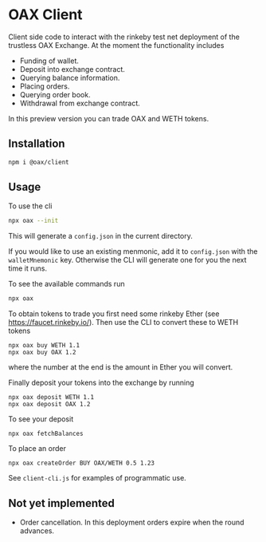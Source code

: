 # OAX Client

Client side code to interact with the rinkeby test net deployment of the
trustless OAX Exchange. At the moment the functionality includes

- Funding of wallet.
- Deposit into exchange contract.
- Querying balance information.
- Placing orders.
- Querying order book.
- Withdrawal from exchange contract.

In this preview version you can trade OAX and WETH tokens.

## Installation

```bash
npm i @oax/client
```

## Usage
To use the cli
```bash
npx oax --init
```
This will generate a `config.json` in the current directory.

If you would like to use an existing menmonic, add it to `config.json` with the
`walletMnemonic` key. Otherwise the CLI will generate one for you the next time
it runs.

To see the available commands run
```bash
npx oax
```
To obtain tokens to trade you first need some rinkeby Ether (see
https://faucet.rinkeby.io/). Then use the CLI to convert these to WETH tokens
```
npx oax buy WETH 1.1
npx oax buy OAX 1.2
```
where the number at the end is the amount in Ether you will convert.

Finally deposit your tokens into the exchange by running
```
npx oax deposit WETH 1.1
npx oax deposit OAX 1.2
```
To see your deposit
```
npx oax fetchBalances
```
To place an order
```
npx oax createOrder BUY OAX/WETH 0.5 1.23
```
See `client-cli.js` for examples of programmatic use.

## Not yet implemented

- Order cancellation. In this deployment orders expire when the round advances.
